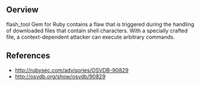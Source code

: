 ## Oerview
flash_tool Gem for Ruby contains a flaw that is triggered during the handling of downloaded files that contain shell characters. With a specially crafted file, a context-dependent attacker can execute arbitrary commands.

## References
- http://rubysec.com/advisories/OSVDB-90829
- http://osvdb.org/show/osvdb/90829
